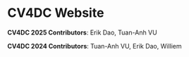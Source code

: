 # CV4DC Website

**CV4DC 2025 Contributors**: Erik Dao, Tuan-Anh VU

**CV4DC 2024 Contributors**: Tuan-Anh VU, Erik Dao, Williem
